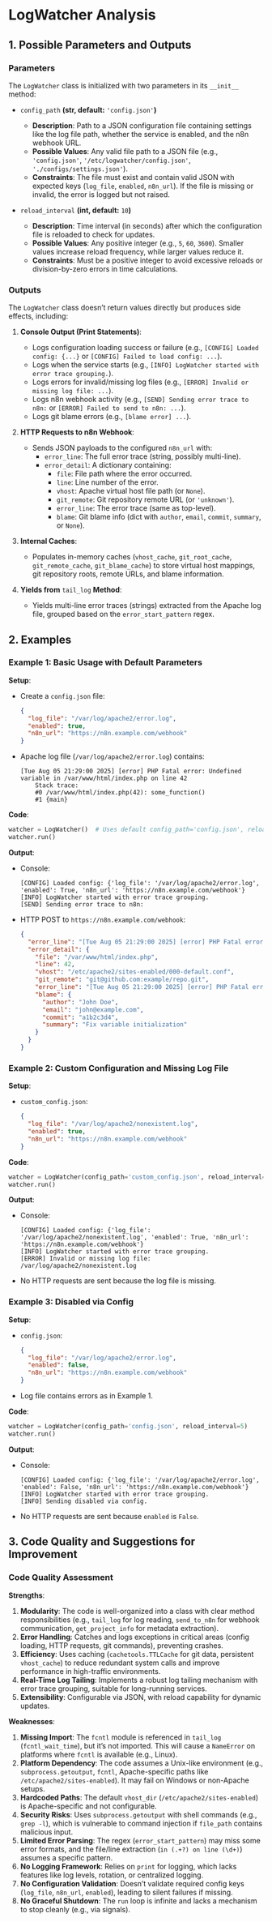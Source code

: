 # LogWatcher Analysis

## 1. Possible Parameters and Outputs

### Parameters

The `LogWatcher` class is initialized with two parameters in its `__init__` method:

- `config_path` **(str, default:** `'config.json'`**)**

  - **Description**: Path to a JSON configuration file containing settings like the log file path, whether the service is enabled, and the n8n webhook URL.
  - **Possible Values**: Any valid file path to a JSON file (e.g., `'config.json'`, `'/etc/logwatcher/config.json'`, `'./configs/settings.json'`).
  - **Constraints**: The file must exist and contain valid JSON with expected keys (`log_file`, `enabled`, `n8n_url`). If the file is missing or invalid, the error is logged but not raised.

- `reload_interval` **(int, default:** `10`**)**

  - **Description**: Time interval (in seconds) after which the configuration file is reloaded to check for updates.
  - **Possible Values**: Any positive integer (e.g., `5`, `60`, `3600`). Smaller values increase reload frequency, while larger values reduce it.
  - **Constraints**: Must be a positive integer to avoid excessive reloads or division-by-zero errors in time calculations.

### Outputs

The `LogWatcher` class doesn’t return values directly but produces side effects, including:

1. **Console Output (Print Statements)**:

   - Logs configuration loading success or failure (e.g., `[CONFIG] Loaded config: {...}` or `[CONFIG] Failed to load config: ...`).
   - Logs when the service starts (e.g., `[INFO] LogWatcher started with error trace grouping.`).
   - Logs errors for invalid/missing log files (e.g., `[ERROR] Invalid or missing log file: ...`).
   - Logs n8n webhook activity (e.g., `[SEND] Sending error trace to n8n:` or `[ERROR] Failed to send to n8n: ...`).
   - Logs git blame errors (e.g., `[blame error] ...`).

2. **HTTP Requests to n8n Webhook**:

   - Sends JSON payloads to the configured `n8n_url` with:
     - `error_line`: The full error trace (string, possibly multi-line).
     - `error_detail`: A dictionary containing:
       - `file`: File path where the error occurred.
       - `line`: Line number of the error.
       - `vhost`: Apache virtual host file path (or `None`).
       - `git_remote`: Git repository remote URL (or `'unknown'`).
       - `error_line`: The error trace (same as top-level).
       - `blame`: Git blame info (dict with `author`, `email`, `commit`, `summary`, or `None`).

3. **Internal Caches**:

   - Populates in-memory caches (`vhost_cache`, `git_root_cache`, `git_remote_cache`, `git_blame_cache`) to store virtual host mappings, git repository roots, remote URLs, and blame information.

4. **Yields from** `tail_log` **Method**:

   - Yields multi-line error traces (strings) extracted from the Apache log file, grouped based on the `error_start_pattern` regex.

## 2. Examples

### Example 1: Basic Usage with Default Parameters

**Setup**:

- Create a `config.json` file:

  ```json
  {
    "log_file": "/var/log/apache2/error.log",
    "enabled": true,
    "n8n_url": "https://n8n.example.com/webhook"
  }
  ```
- Apache log file (`/var/log/apache2/error.log`) contains:

  ```
  [Tue Aug 05 21:29:00 2025] [error] PHP Fatal error: Undefined variable in /var/www/html/index.php on line 42
      Stack trace:
      #0 /var/www/html/index.php(42): some_function()
      #1 {main}
  ```

**Code**:

```python
watcher = LogWatcher()  # Uses default config_path='config.json', reload_interval=10
watcher.run()
```

**Output**:

- Console:

  ```
  [CONFIG] Loaded config: {'log_file': '/var/log/apache2/error.log', 'enabled': True, 'n8n_url': 'https://n8n.example.com/webhook'}
  [INFO] LogWatcher started with error trace grouping.
  [SEND] Sending error trace to n8n:
  ```
- HTTP POST to `https://n8n.example.com/webhook`:

  ```json
  {
    "error_line": "[Tue Aug 05 21:29:00 2025] [error] PHP Fatal error: Undefined variable in /var/www/html/index.php on line 42\n    Stack trace:\n    #0 /var/www/html/index.php(42): some_function()\n    #1 {main}",
    "error_detail": {
      "file": "/var/www/html/index.php",
      "line": 42,
      "vhost": "/etc/apache2/sites-enabled/000-default.conf",
      "git_remote": "git@github.com:example/repo.git",
      "error_line": "[Tue Aug 05 21:29:00 2025] [error] PHP Fatal error: Undefined variable in /var/www/html/index.php on line 42\n    Stack trace:\n    #0 /var/www/html/index.php(42): some_function()\n    #1 {main}",
      "blame": {
        "author": "John Doe",
        "email": "john@example.com",
        "commit": "a1b2c3d4",
        "summary": "Fix variable initialization"
      }
    }
  }
  ```

### Example 2: Custom Configuration and Missing Log File

**Setup**:

- `custom_config.json`:

  ```json
  {
    "log_file": "/var/log/apache2/nonexistent.log",
    "enabled": true,
    "n8n_url": "https://n8n.example.com/webhook"
  }
  ```

**Code**:

```python
watcher = LogWatcher(config_path='custom_config.json', reload_interval=30)
watcher.run()
```

**Output**:

- Console:

  ```
  [CONFIG] Loaded config: {'log_file': '/var/log/apache2/nonexistent.log', 'enabled': True, 'n8n_url': 'https://n8n.example.com/webhook'}
  [INFO] LogWatcher started with error trace grouping.
  [ERROR] Invalid or missing log file: /var/log/apache2/nonexistent.log
  ```
- No HTTP requests are sent because the log file is missing.

### Example 3: Disabled via Config

**Setup**:

- `config.json`:

  ```json
  {
    "log_file": "/var/log/apache2/error.log",
    "enabled": false,
    "n8n_url": "https://n8n.example.com/webhook"
  }
  ```
- Log file contains errors as in Example 1.

**Code**:

```python
watcher = LogWatcher(config_path='config.json', reload_interval=5)
watcher.run()
```

**Output**:

- Console:

  ```
  [CONFIG] Loaded config: {'log_file': '/var/log/apache2/error.log', 'enabled': False, 'n8n_url': 'https://n8n.example.com/webhook'}
  [INFO] LogWatcher started with error trace grouping.
  [INFO] Sending disabled via config.
  ```
- No HTTP requests are sent because `enabled` is `False`.

## 3. Code Quality and Suggestions for Improvement

### Code Quality Assessment

**Strengths**:

1. **Modularity**: The code is well-organized into a class with clear method responsibilities (e.g., `tail_log` for log reading, `send_to_n8n` for webhook communication, `get_project_info` for metadata extraction).
2. **Error Handling**: Catches and logs exceptions in critical areas (config loading, HTTP requests, git commands), preventing crashes.
3. **Efficiency**: Uses caching (`cachetools.TTLCache` for git data, persistent `vhost_cache`) to reduce redundant system calls and improve performance in high-traffic environments.
4. **Real-Time Log Tailing**: Implements a robust log tailing mechanism with error trace grouping, suitable for long-running services.
5. **Extensibility**: Configurable via JSON, with reload capability for dynamic updates.

**Weaknesses**:

1. **Missing Import**: The `fcntl` module is referenced in `tail_log` (`fcntl_wait_time`), but it’s not imported. This will cause a `NameError` on platforms where `fcntl` is available (e.g., Linux).
2. **Platform Dependency**: The code assumes a Unix-like environment (e.g., `subprocess.getoutput`, `fcntl`, Apache-specific paths like `/etc/apache2/sites-enabled`). It may fail on Windows or non-Apache setups.
3. **Hardcoded Paths**: The default `vhost_dir` (`/etc/apache2/sites-enabled`) is Apache-specific and not configurable.
4. **Security Risks**: Uses `subprocess.getoutput` with shell commands (e.g., `grep -l`), which is vulnerable to command injection if `file_path` contains malicious input.
5. **Limited Error Parsing**: The regex (`error_start_pattern`) may miss some error formats, and the file/line extraction (`in (.+?) on line (\d+)`) assumes a specific pattern.
6. **No Logging Framework**: Relies on `print` for logging, which lacks features like log levels, rotation, or centralized logging.
7. **No Configuration Validation**: Doesn’t validate required config keys (`log_file`, `n8n_url`, `enabled`), leading to silent failures if missing.
8. **No Graceful Shutdown**: The `run` loop is infinite and lacks a mechanism to stop cleanly (e.g., via signals).